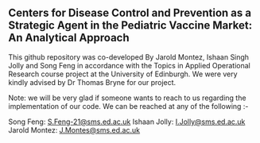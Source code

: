 ## Centers for Disease Control and Prevention as a Strategic Agent in the Pediatric Vaccine Market: An Analytical Approach 


This github repository was co-developed By Jarold Montez, Ishaan Singh Jolly and Song Feng in accordance with the Topics in Applied Operational Research course project at the University of Edinburgh. We were very kindly advised by Dr Thomas Bryne for our project. 


Note: we will be very glad if someone wants to reach to us regarding the implementation of our code. We can be reached at any of the following :- 

Song Feng: S.Feng-21@sms.ed.ac.uk
Ishaan Jolly: I.Jolly@sms.ed.ac.uk 
Jarold Montez: J.Montes@sms.ed.ac.uk



